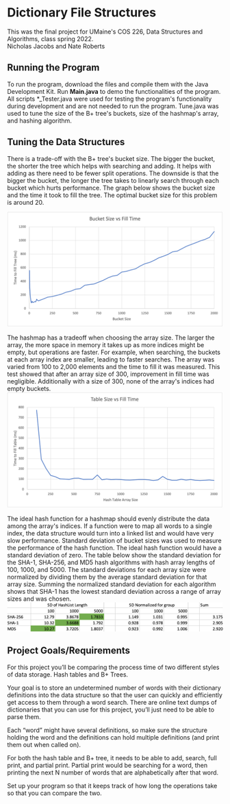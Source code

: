 
# Dictionary File Structures

This was the final project for UMaine's COS 226, Data Structures and Algorithms, class spring 2022.<br />
Nicholas Jacobs and Nate Roberts

## Running the Program
To run the program, download the files and compile them with the Java Development Kit.  Run **Main.java** to demo the functionalities of the program.  All scripts \*_Tester.java were used for testing the program's functionality during development and are not needed to run the program.  Tune.java was used to tune the size of the B+ tree's buckets, size of the hashmap's array, and hashing algorithm.


## Tuning the Data Structures
There is a trade-off with the B+ tree's bucket size.  The bigger the bucket, the shorter the tree which helps with searching and adding.  It helps with adding as there need to be fewer split operations. The downside is that the bigger the bucket, the longer the tree takes to linearly search through each bucket which hurts performance.  The graph below shows the bucket size and the time it took to fill the tree.  The optimal bucket size for this problem is around 20.


![Bucket Size vs Fill Time Graph](https://raw.githubusercontent.com/njacobs2019/DictionaryFileStructures/main/Other/BucketSize.png)


The hashmap has a tradeoff when choosing the array size.  The larger the array, the more space in memory it takes up as more indices might be empty, but operations are faster.  For example, when searching, the buckets at each array index are smaller, leading to faster searches.  The array was varied from 100 to 2,000 elements and the time to fill it was measured.  This test showed that after an array size of 300, improvement in fill time was negligible.  Additionally with a size of 300, none of the array's indices had empty buckets.
![Table Size vs Fill Time Graph](https://raw.githubusercontent.com/njacobs2019/DictionaryFileStructures/main/Other/TableSize.png)

The ideal hash function for a hashmap should evenly distribute the data among the array's indices.  If a function were to map all words to a single index, the data structure would turn into a linked list and would have very slow performance.  Standard deviation of bucket sizes was used to measure the performance of the hash function.  The ideal hash function would have a standard deviation of zero.  The table below show the standard deviation for the SHA-1, SHA-256, and MD5 hash algorithms with hash array lengths of 100, 1000, and 5000.  The standard deviations for each array size were normalized by dividing them by the average standard deviation for that array size. Summing the normalized standard deviation for each algorithm shows that SHA-1 has the lowest standard deviation across a range of array sizes and was chosen.
![Chart of Hashing Algorithm Performance](https://raw.githubusercontent.com/njacobs2019/DictionaryFileStructures/main/Other/HashFunctionTune.png)



## Project Goals/Requirements
For this project you’ll be comparing the process time of two different styles of data storage. Hash tables and B+ Trees.

Your goal is to store an undetermined number of words with their dictionary definitions into the data structure so that the user can quickly and efficiently get access to them through a word search. There are online text dumps of dictionaries that you can use for this project, you’ll just
need to be able to parse them.

Each “word” might have several definitions, so make sure the structure holding the word and the definitions can hold multiple definitions (and print them out when called on).

For both the hash table and B+ tree, it needs to be able to add, search, full print, and partial print. Partial print would be searching for a word, then printing the next N number of words that are alphabetically after that word.

Set up your program so that it keeps track of how long the operations take so that you can compare the two.

